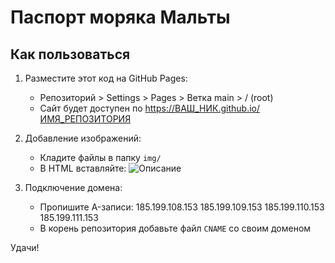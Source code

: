 # Паспорт моряка Мальты

## Как пользоваться

1. Разместите этот код на GitHub Pages:
   - Репозиторий > Settings > Pages > Ветка main > / (root)
   - Сайт будет доступен по https://ВАШ_НИК.github.io/ИМЯ_РЕПОЗИТОРИЯ

2. Добавление изображений:
   - Кладите файлы в папку `img/`
   - В HTML вставляйте: <img src="img/название.jpg" alt="Описание" />

3. Подключение домена:
   - Пропишите A-записи:
       185.199.108.153
       185.199.109.153
       185.199.110.153
       185.199.111.153
   - В корень репозитория добавьте файл `CNAME` со своим доменом

Удачи!
